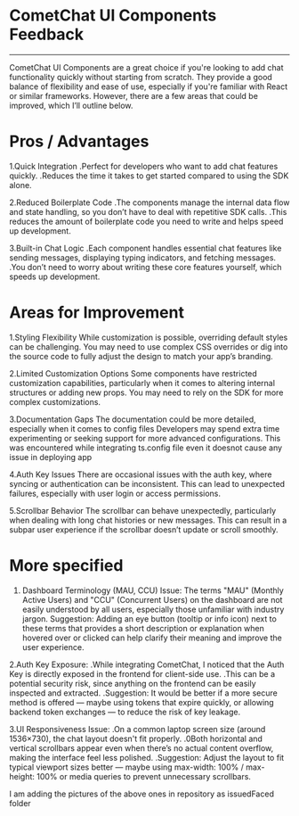 # CometChat UI Components Feedback
-----------------------------------------------------------------------------------------------------------------------------------------------------------------------------------------
CometChat UI Components are a great choice if you're looking to add chat functionality quickly without starting from scratch. They provide a good balance of flexibility and ease of use, especially if you're familiar with React or similar frameworks. However, there are a few areas that could be improved,  which I’ll outline below.

# Pros / Advantages

1.Quick Integration
.Perfect for developers who want to add chat features quickly.
.Reduces the time it takes to get started compared to using the SDK alone.

2.Reduced Boilerplate Code
.The components manage the internal data flow and state handling, so you don’t have to deal with repetitive SDK calls.
.This reduces the amount of boilerplate code you need to write and helps speed up development.

3.Built-in Chat Logic
.Each component handles essential chat features like sending messages, displaying typing indicators, and fetching messages.
.You don’t need to worry about writing these core features yourself, which speeds up development.


# Areas for Improvement
1.Styling Flexibility
While customization is possible, overriding default styles can be challenging. You may need to use complex CSS overrides or dig into the source code to fully adjust the design to match your app’s branding.

2.Limited Customization Options
Some components have restricted customization capabilities, particularly when it comes to altering internal structures or adding new props. You may need to rely on the SDK for more complex customizations.

3.Documentation Gaps
The documentation could be more detailed, especially when it comes to config files  Developers may spend extra time experimenting or seeking support for more advanced configurations.
This was encountered while integrating ts.config file even it doesnot cause any issue in deploying app 

4.Auth Key Issues
There are occasional issues with the auth key, where syncing or authentication can be inconsistent. This can lead to unexpected failures, especially with user login or access permissions.

5.Scrollbar Behavior
The scrollbar can behave unexpectedly, particularly when dealing with long chat histories or new messages. This can result in a subpar user experience if the scrollbar doesn’t update or scroll smoothly.



# More specified 
1. Dashboard Terminology (MAU, CCU)
Issue: The terms "MAU" (Monthly Active Users) and "CCU" (Concurrent Users) on the dashboard are not easily understood by all users, especially those unfamiliar with industry jargon.
Suggestion: Adding an eye button (tooltip or info icon) next to these terms that provides a short description or explanation when hovered over or clicked can help clarify their meaning and improve the user experience.

2.Auth Key Exposure:
.While integrating CometChat, I noticed that the Auth Key is directly exposed in the frontend for client-side use. 
.This can be a potential security risk, since anything on the frontend can be easily inspected and extracted.
.Suggestion: It would be better if a more secure method is offered — maybe using tokens that expire quickly, or allowing backend token exchanges — to reduce the risk of key leakage.

3.UI Responsiveness Issue:
.On a common laptop screen size (around 1536×730), the chat layout doesn't fit properly.
.0Both horizontal and vertical scrollbars appear even when there’s no actual content overflow, making the interface feel less polished.
.Suggestion: Adjust the layout to fit typical viewport sizes better — maybe using max-width: 100% / max-height: 100% or media queries to prevent unnecessary scrollbars.

I am adding the pictures of the above ones in repository as issuedFaced folder
